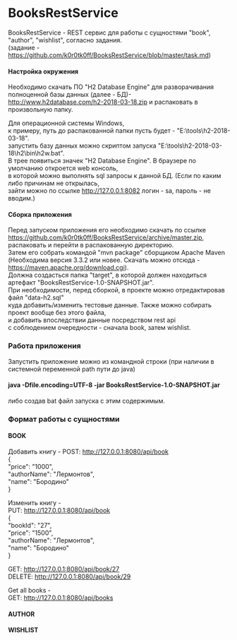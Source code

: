 # BooksRestService
BooksRestService - REST сервис для работы с сущностями "book", "author", "wishlist", согласно задания.  
(задание - https://github.com/k0r0tk0ff/BooksRestService/blob/master/task.md)

#### Настройка окружения  
Необходимо скачать ПО "H2 Database Engine" для разворачивания полноценной базы данных (далее - БД)-  
http://www.h2database.com/h2-2018-03-18.zip и распаковать в произвольную папку.   

Для операционной системы Windows,   
к примеру, путь до распакованной папки пусть будет - "E:\tools\h2-2018-03-18".     
запустить базу данных можно скриптом запуска "E:\tools\h2-2018-03-18\h2\bin\h2w.bat".    
В трее появиться значек "H2 Database Engine". В браузере по умолчанию откроется web консоль,    
в которой можно выполнять sql запросы к данной БД. (Если по каким либо причинам не открылась,      
зайти можно по ссылке http://127.0.0.1:8082 логин - sa, пароль - не вводим.)    

#### Сборка приложения      
Перед запуском приложения его необходимо скачать по ссылке     
https://github.com/k0r0tk0ff/BooksRestService/archive/master.zip,  
распаковать и перейти в распакованную директорию.    
Затем его собрать командой "mvn package" сборщиком Apache Maven      
(Необходима версия 3.3.2 или новее. Скачать можно отсюда - https://maven.apache.org/download.cgi).  
Должна создасться папка "target", в которой должен находиться артефакт "BooksRestService-1.0-SNAPSHOT.jar".  
При необходимости, перед сборкой, в проекте можно отредактировав файл "data-h2.sql"  
куда добавить/изменить тестовые данные. Также можно собирать проект вообще без этого файла,    
и добавить впоследствии данные посредством rest api   
с соблюдением очередности - сначала book, затем wishlist.    

### Работа приложения   
Запустить приложение можно из командной строки (при наличии в системной переменной path пути до java)    
#### java -Dfile.encoding=UTF-8 -jar BooksRestService-1.0-SNAPSHOT.jar    
либо создав bat файл запуска с этим содержимым.

### Формат работы с сущностями   
#### BOOK 
Добавить книгу -
POST: http://127.0.0.1:8080/api/book    
{  
    "price": "1000",  
    "authorName": "Лермонтов",  
    "name": "Бородино"  
}  

Изменить книгу -  
PUT: http://127.0.0.1:8080/api/book  
{  
	"bookId": "27",  
    "price": "1500",  
    "authorName": "Лермонтов",  
    "name": "Бородино"  
}  

GET: http://127.0.0.1:8080/api/book/27  
DELETE: http://127.0.0.1:8080/api/book/29  

Get all books -  
GET: http://127.0.0.1:8080/api/books    

#### AUTHOR   
#### WISHLIST  
